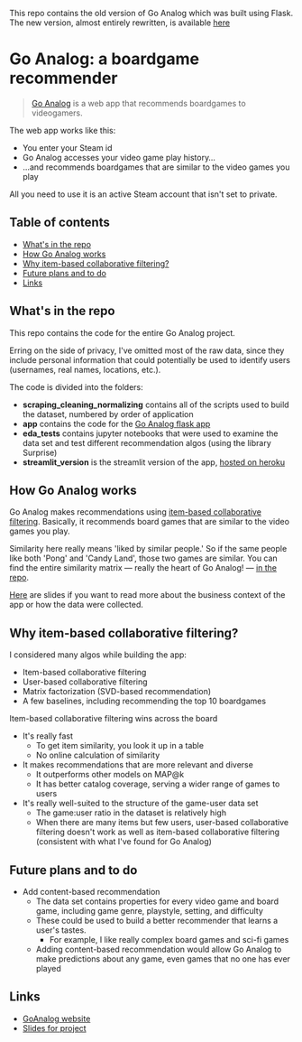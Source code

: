 This repo contains the old version of Go Analog which was built using Flask. The new version, almost entirely rewritten, is available [here](https://github.com/BrianWilliamSmith/go_analog_tools)

# Go Analog: a boardgame recommender

> [Go Analog](http://fromdatatoknowledge.xyz) is a web app that recommends boardgames to videogamers.

The web app works like this:
* You enter your Steam id
* Go Analog accesses your video game play history…
* …and recommends boardgames that are similar to the video games you play

All you need to use it is an active Steam account that isn't set to private.

## Table of contents
* [What's in the repo](#whats-in-the-repo)
* [How Go Analog works](#how-go-analog-works)
* [Why item-based collaborative filtering?](#why-item-based-collaborative-filtering)
* [Future plans and to do](#future-plans-and-to-do)
* [Links](#links)

## What's in the repo
This repo contains the code for the entire Go Analog project.

Erring on the side of privacy, I've omitted most of the raw data, since they include personal information that could potentially be used to identify users (usernames, real names, locations, etc.).

The code is divided into the folders:
* **scraping_cleaning_normalizing** contains all of the scripts used to build the dataset, numbered by order of application
* **app** contains the code for the [Go Analog flask app](http://fromdatatoknowledge.xyz)
* **eda_tests** contains jupyter notebooks that were used to examine the data set and test different recommendation algos (using the library Surprise)
* **streamlit_version** is the streamlit version of the app, [hosted on heroku](https://go-analog.herokuapp.com/)
## How Go Analog works
Go Analog makes recommendations using [item-based collaborative filtering](https://en.wikipedia.org/wiki/Item-item_collaborative_filtering). Basically, it recommends board games that are similar to the video games you play.

Similarity here really means 'liked by similar people.' So if the same people like both 'Pong' and 'Candy Land', those two games are similar. You can find the entire similarity matrix — really the heart of Go Analog! — [in the repo](https://github.com/BrianWilliamSmith/Insight-Project-board-game-recommender/blob/master/app/sim_matrix.txt).

[Here](https://docs.google.com/presentation/d/16JGC_vJrtQKlkViPoCGy1kgdfBGs667lXzVwMJ1LmWM/edit?usp=sharing) are slides if you want to read more about the business context of the app or how the data were collected.

## Why item-based collaborative filtering?
I considered many algos while building the app:
* Item-based collaborative filtering
* User-based collaborative filtering
* Matrix factorization (SVD-based recommendation)
* A few baselines, including recommending the top 10 boardgames

Item-based collaborative filtering wins across the board
* It's really fast
    * To get item similarity, you look it up in a table
    * No online calculation of similarity
* It makes recommendations that are more relevant and diverse
    * It outperforms other models on MAP@k
    * It has better catalog coverage, serving a wider range of games to users
* It's really well-suited to the structure of the game-user data set
    * The game:user ratio in the dataset is relatively high
    * When there are many items but few users, user-based collaborative filtering doesn't work as well as item-based collaborative filtering (consistent with what I've found for Go Analog)

## Future plans and to do
* Add content-based recommendation
    *  The data set contains properties for every video game and board game, including game genre, playstyle, setting, and difficulty
    *  These could be used to build a better recommender that learns a user's tastes.
        * For example, I like really complex board games and sci-fi games
    *  Adding content-based recommendation would allow Go Analog to make predictions about any game, even games that no one has ever played
 
## Links
* [GoAnalog website](http://fromdatatoknowledge.xyz)
* [Slides for project](https://docs.google.com/presentation/d/16JGC_vJrtQKlkViPoCGy1kgdfBGs667lXzVwMJ1LmWM/edit?usp=sharing)
